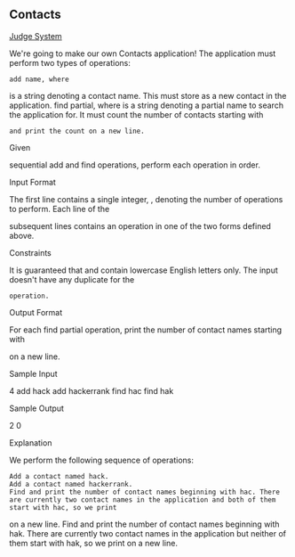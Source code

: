 ## Contacts

[Judge System]()

We're going to make our own Contacts application! The application must perform two types of operations:

    add name, where 

is a string denoting a contact name. This must store
as a new contact in the application.
find partial, where
is a string denoting a partial name to search the application for. It must count the number of contacts starting with

    and print the count on a new line.

Given

sequential add and find operations, perform each operation in order.

Input Format

The first line contains a single integer,
, denoting the number of operations to perform.
Each line of the

subsequent lines contains an operation in one of the two forms defined above.

Constraints

It is guaranteed that and
contain lowercase English letters only.
The input doesn't have any duplicate
for the

    operation.

Output Format

For each find partial operation, print the number of contact names starting with

on a new line.

Sample Input

4
add hack
add hackerrank
find hac
find hak

Sample Output

2
0

Explanation

We perform the following sequence of operations:

    Add a contact named hack.
    Add a contact named hackerrank.
    Find and print the number of contact names beginning with hac. There are currently two contact names in the application and both of them start with hac, so we print 

on a new line.
Find and print the number of contact names beginning with hak. There are currently two contact names in the application but neither of them start with hak, so we print
on a new line.

